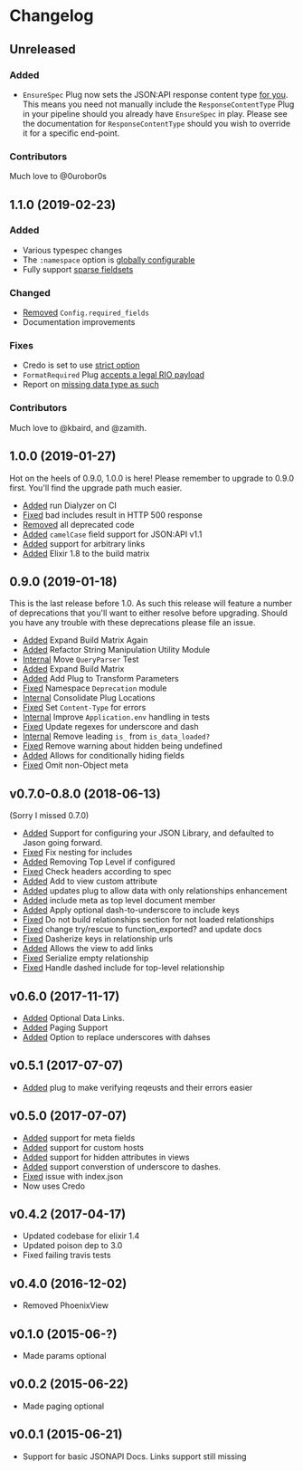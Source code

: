 # Changelog

## Unreleased

### Added

- `EnsureSpec` Plug now sets the JSON:API response content type
  [for you](https://github.com/jeregrine/jsonapi/pull/185). This means you need
  not manually include the `ResponseContentType` Plug in your pipeline should you
  already have `EnsureSpec` in play. Please see the documentation for
  `ResponseContentType` should you wish to override it for a specific end-point.

### Contributors

Much love to @0urobor0s

## 1.1.0 (2019-02-23)

### Added

- Various typespec changes
- The `:namespace` option is [globally configurable](https://github.com/jeregrine/jsonapi/pull/178)
- Fully support [sparse fieldsets](https://github.com/jeregrine/jsonapi/pull/171)

### Changed

- [Removed](https://github.com/jeregrine/jsonapi/pull/172) `Config.required_fields`
- Documentation improvements

### Fixes

- Credo is set to use [strict option](https://github.com/jeregrine/jsonapi/pull/177)
- `FormatRequired` Plug [accepts a legal RIO payload](https://github.com/jeregrine/jsonapi/pull/176)
- Report on [missing data type as such](https://github.com/jeregrine/jsonapi/pull/180)

### Contributors

Much love to @kbaird, and @zamith.

## 1.0.0 (2019-01-27)

Hot on the heels of 0.9.0, 1.0.0 is here! Please remember to upgrade to 0.9.0
first. You'll find the upgrade path much easier.

- [Added](https://github.com/jeregrine/jsonapi/pull/170) run Dialyzer on CI
- [Fixed](https://github.com/jeregrine/jsonapi/issues/134) bad includes result in HTTP 500 response
- [Removed](https://github.com/jeregrine/jsonapi/pull/163) all deprecated code
- [Added](https://github.com/jeregrine/jsonapi/pull/158) `camelCase` field support for JSON:API v1.1
- [Added](https://github.com/jeregrine/jsonapi/pull/164) support for arbitrary links
- [Added](https://github.com/jeregrine/jsonapi/pull/161) Elixir 1.8 to the build matrix

## 0.9.0 (2019-01-18)

This is the last release before 1.0. As such this release will feature a number
of deprecations that you'll want to either resolve before upgrading. Should
you have any trouble with these deprecations please file an issue.

- [Added](https://github.com/jeregrine/jsonapi/pull/151) Expand Build Matrix Again
- [Added](https://github.com/jeregrine/jsonapi/pull/155) Refactor String Manipulation Utility Module
- [Internal](https://github.com/jeregrine/jsonapi/pull/152) Move `QueryParser` Test
- [Added](https://github.com/jeregrine/jsonapi/pull/151) Expand Build Matrix
- [Added](https://github.com/jeregrine/jsonapi/pull/149) Add Plug to Transform Parameters
- [Fixed](https://github.com/jeregrine/jsonapi/pull/148) Namespace `Deprecation` module
- [Internal](https://github.com/jeregrine/jsonapi/pull/146) Consolidate Plug Locations
- [Fixed](https://github.com/jeregrine/jsonapi/pull/144) Set `Content-Type` for errors
- [Internal](https://github.com/jeregrine/jsonapi/pull/140) Improve `Application.env` handling in tests
- [Fixed](https://github.com/jeregrine/jsonapi/pull/139) Update regexes for underscore and dash
- [Internal](https://github.com/jeregrine/jsonapi/pull/135) Remove leading `is_` from `is_data_loaded?`
- [Fixed](https://github.com/jeregrine/jsonapi/pull/129) Remove warning about hidden being undefined
- [Added](https://github.com/jeregrine/jsonapi/pull/126) Allows for conditionally hiding fields
- [Fixed](https://github.com/jeregrine/jsonapi/pull/124) Omit non-Object meta

## v0.7.0-0.8.0 (2018-06-13)

(Sorry I missed 0.7.0)

- [Added](https://github.com/jeregrine/jsonapi/pull/117/commits/09faf424f47d46a9f2d24c3057c11c961d345990) Support for configuring your JSON Library, and defaulted to Jason going forward.
- [Fixed](https://github.com/jeregrine/jsonapi/pull/87) Fix nesting for includes
- [Added](https://github.com/jeregrine/jsonapi/pull/88) Removing Top Level if configured
- [Fixed](https://github.com/jeregrine/jsonapi/pull/90) Check headers according to spec
- [Added](https://github.com/jeregrine/jsonapi/pull/92) Add to view custom attribute
- [Added](https://github.com/jeregrine/jsonapi/pull/93) updates plug to allow data with only relationships enhancement
- [Added](https://github.com/jeregrine/jsonapi/pull/97) include meta as top level document member
- [Added](https://github.com/jeregrine/jsonapi/pull/102) Apply optional dash-to-underscore to include keys
- [Fixed](https://github.com/jeregrine/jsonapi/pull/103) Do not build relationships section for not loaded relationships
- [Fixed](https://github.com/jeregrine/jsonapi/pull/105) change try/rescue to function_exported? and update docs
- [Fixed](https://github.com/jeregrine/jsonapi/pull/106) Dasherize keys in relationship urls
- [Added](https://github.com/jeregrine/jsonapi/pull/107) Allows the view to add links
- [Fixed](https://github.com/jeregrine/jsonapi/pull/113) Serialize empty relationship
- [Fixed](https://github.com/jeregrine/jsonapi/pull/114) Handle dashed include for top-level relationship

## v0.6.0 (2017-11-17)

- [Added](https://github.com/jeregrine/jsonapi/commit/44888596461a1891376b937057bb504345cff8dc) Optional Data Links.
- [Added](https://github.com/jeregrine/jsonapi/commit/ba9d9cb84c10ef85a4b8e42df88a9e92f3809651) Paging Support
- [Added](https://github.com/jeregrine/jsonapi/commit/0c50bc60db9b8678f631ac274062150499e4fb8b) Option to replace underscores with dahses

## v0.5.1 (2017-07-07)

- [Added](https://github.com/jeregrine/jsonapi/commit/1f9e45aee4058ca6b3a8a55aaec6eebcada525a6) plug to make verifying reqeusts and their errors easier

## v0.5.0 (2017-07-07)

- [Added](https://github.com/jeregrine/jsonapi/commit/def022b327ac13e5e906a665321969b442048f3b) support for meta fields
- [Added](https://github.com/jeregrine/jsonapi/commit/1bbe4de86baec250d0b8dcc263bb41a94dea8063) support for custom hosts
- [Added](https://github.com/jeregrine/jsonapi/commit/3c73e870651f09ce8e09d4061111487db2e515f5) support for hidden attributes in views
- [Added](https://github.com/jeregrine/jsonapi/commit/45f0d14e9d700d32a8b20dc04a4fa300fa43da37) support converstion of underscore to dashes.
- [Fixed](https://github.com/jeregrine/jsonapi/commit/74b0d1914a3aceb792c753f2292002c10ac93005) issue with index.json
- Now uses Credo

## v0.4.2 (2017-04-17)

- Updated codebase for elixir 1.4
- Updated poison dep to 3.0
- Fixed failing travis tests

## v0.4.0 (2016-12-02)

- Removed PhoenixView

## v0.1.0 (2015-06-?)

- Made params optional

## v0.0.2 (2015-06-22)

- Made paging optional

## v0.0.1 (2015-06-21)

- Support for basic JSONAPI Docs. Links support still missing
